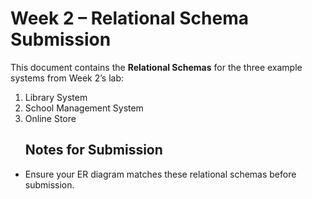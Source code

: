 # Week 2 – Relational Schema Submission

This document contains the **Relational Schemas** for the three example systems from Week 2’s lab:  
1. Library System  
2. School Management System  
3. Online Store
   ## Notes for Submission
- Ensure your ER diagram matches these relational schemas before submission.
